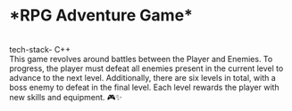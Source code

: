 <h1>*RPG Adventure Game*</h1>
<br>
tech-stack- C++ <br>
This game revolves around battles between the Player and Enemies. To progress, the player must defeat all enemies present in the current level to advance to the next level. Additionally, there are six levels in total, with a boss enemy to defeat in the final level. Each level rewards the player with new skills and equipment. 🎮✨
